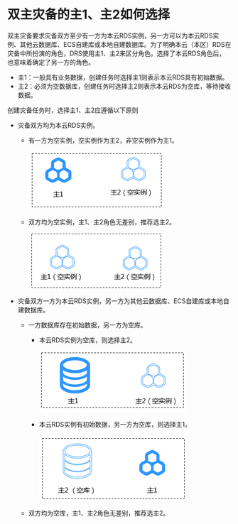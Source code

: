 # 双主灾备的主1、主2如何选择<a name="drs_04_0036"></a>

双主灾备要求灾备双方至少有一方为本云RDS实例，另一方可以为本云RDS实例、其他云数据库、ECS自建库或本地自建数据库。为了明确本云（本区）RDS在灾备中所扮演的角色，DRS使用主1、主2来区分角色。选择了本云RDS角色后，也意味着确定了另一方的角色。

-   主1：一般具有业务数据，创建任务时选择主1则表示本云RDS具有初始数据。
-   主2：必须为空数据库，创建任务时选择主2则表示本云RDS为空库，等待接收数据。

创建灾备任务时，选择主1、主2应遵循以下原则

-   灾备双方均为本云RDS实例。
    -   有一方为空实例，空实例作为主2，非空实例作为主1。

        ![](figures/双方RDS1.png)

    -   双方均为空实例，主1、主2角色无差别，推荐选主2。

        ![](figures/双方RDS2.png)


-   灾备双方一方为本云RDS实例，另一方为其他云数据库、ECS自建库或本地自建数据库。
    -   一方数据库存在初始数据，另一方为空库。
        -   本云RDS实例为空库，则选择主2。

            ![](figures/一方RDS2.png)

        -   本云RDS实例有初始数据，另一方为空库，则选择主1。

            ![](figures/一方RDS.png)

    -   双方均为空库，主1、主2角色无差别，推荐选主2。


